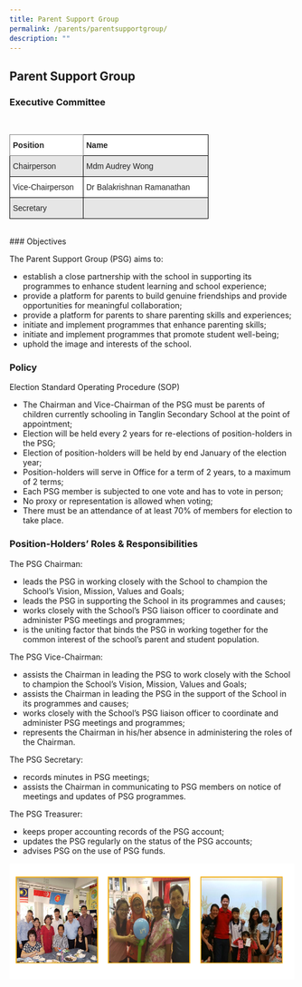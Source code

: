 ```yaml
---
title: Parent Support Group
permalink: /parents/parentsupportgroup/
description: ""
---
```

## Parent Support Group


### Executive Committee
<br>
<style type="text/css">
.tg  {border-collapse:collapse;border-spacing:0;}
.tg td{border-color:black;border-style:solid;border-width:1px;font-family:Arial, sans-serif;font-size:14px;
  overflow:hidden;padding:10px 5px;word-break:normal;}
.tg th{border-color:black;border-style:solid;border-width:1px;font-family:Arial, sans-serif;font-size:14px;
  font-weight:normal;overflow:hidden;padding:10px 5px;word-break:normal;}
.tg .tg-l2bf{background-color:#FFF;color:#222;font-weight:bold;text-align:left;vertical-align:top}
.tg .tg-h5mn{background-color:#E6E6E6;color:#222;text-align:left;vertical-align:middle}
.tg .tg-0f6e{background-color:#FFF;border-color:inherit;color:#222;font-weight:bold;text-align:left;vertical-align:top}
.tg .tg-1ppo{background-color:#FFF;color:#222;text-align:left;vertical-align:middle}
</style>
<table class="tg" style="undefined;table-layout: fixed; width: 352px">
<colgroup>
<col style="width: 130px">
<col style="width: 222px">
</colgroup>
<thead>
  <tr>
    <th class="tg-0f6e"><span style="font-weight:bold">Position</span></th>
    <th class="tg-l2bf"><span style="font-weight:bold">Name</span></th>
  </tr>
</thead>
<tbody>
  <tr>
    <td class="tg-h5mn">Chairperson</td>
    <td class="tg-h5mn">Mdm Audrey Wong</td>
  </tr>
  <tr>
    <td class="tg-1ppo">Vice-Chairperson</td>
    <td class="tg-1ppo">Dr Balakrishnan Ramanathan</td>
  </tr>
  <tr>
    <td class="tg-h5mn">Secretary</td>
    <td class="tg-h5mn"> </td>
  </tr>
</tbody>
</table>
<br>
### Objectives


The Parent Support Group (PSG) aims to:

*   establish a close partnership with the school in supporting its programmes to enhance student learning and school experience;
*   provide a platform for parents to build genuine friendships and provide opportunities for meaningful collaboration;
*   provide a platform for parents to share parenting skills and experiences;
*   initiate and implement programmes that enhance parenting skills;
*   initiate and implement programmes that promote student well-being;
*   uphold the image and interests of the school.

### Policy


Election Standard Operating Procedure (SOP)

*   The Chairman and Vice-Chairman of the PSG must be parents of children currently schooling in Tanglin Secondary School at the point of appointment;
*   Election will be held every 2 years for re-elections of position-holders in the PSG;
*   Election of position-holders will be held by end January of the election year;
*   Position-holders will serve in Office for a term of 2 years, to a maximum of 2 terms;
*   Each PSG member is subjected to one vote and has to vote in person;
*   No proxy or representation is allowed when voting;
*   There must be an attendance of at least 70% of members for election to take place.

### Position-Holders’ Roles & Responsibilities


The PSG Chairman:

*   leads the PSG in working closely with the School to champion the School’s Vision, Mission, Values and Goals;
*   leads the PSG in supporting the School in its programmes and causes;
*   works closely with the School’s PSG liaison officer to coordinate and administer PSG meetings and programmes;
*   is the uniting factor that binds the PSG in working together for the common interest of the school’s parent and student population.

The PSG Vice-Chairman:

*   assists the Chairman in leading the PSG to work closely with the School to champion the School’s Vision, Mission, Values and Goals;
*   assists the Chairman in leading the PSG in the support of the School in its programmes and causes;
*   works closely with the School’s PSG liaison officer to coordinate and administer PSG meetings and programmes;
*   represents the Chairman in his/her absence in administering the roles of the Chairman.

The PSG Secretary:

*   records minutes in PSG meetings;
*   assists the Chairman in communicating to PSG members on notice of meetings and updates of PSG programmes.

The PSG Treasurer:

*   keeps proper accounting records of the PSG account;
*   updates the PSG regularly on the status of the PSG accounts;
*   advises PSG on the use of PSG funds.

![](/images/Screenshot%20(40).png)